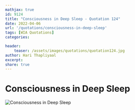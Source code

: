 ```yaml
---
mathjax: true
id: 9124
title: "Consciousness in Deep Sleep - Quotation 124"
date: 2022-04-06
url: '/quotations/consciousness-in-deep-sleep'
tags: [WIA Quotations] 
categories: 

header:
    teaser: /assets/images/quotations/quotation124.jpg
author: Hari Thapliyaal 
excerpt:
share: true 
---
```


# Consciousness in Deep Sleep

![Consciousness in Deep Sleep](/assets/images/quotations/quotation124.jpg)
